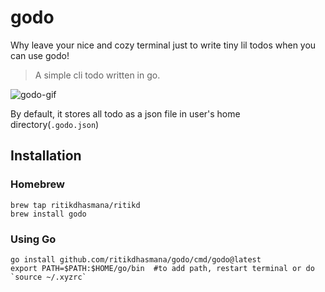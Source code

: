 # godo
Why leave your nice and cozy terminal just to write tiny lil todos when you can use godo!

> A simple cli todo written in go.


![godo-gif](https://github.com/ritikdhasmana/godo/assets/54628046/5c1aa1a1-2ff1-474f-a622-3cc2b02b0c99)

By default, it stores all todo as a json file in user's home directory(`.godo.json`)

## Installation

### Homebrew
```shell
brew tap ritikdhasmana/ritikd
brew install godo
```

### Using Go

```shell
go install github.com/ritikdhasmana/godo/cmd/godo@latest
export PATH=$PATH:$HOME/go/bin  #to add path, restart terminal or do `source ~/.xyzrc`
```

